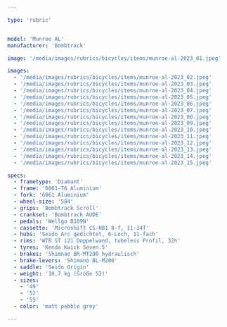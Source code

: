 ```yaml
---

type: 'rubric'


model: 'Munroe AL'
manufacturer: 'Bombtrack'

image: '/media/images/rubrics/bicycles/items/munroe-al-2023_01.jpeg'

images:
  - '/media/images/rubrics/bicycles/items/munroe-al-2023_02.jpeg'
  - '/media/images/rubrics/bicycles/items/munroe-al-2023_03.jpeg'
  - '/media/images/rubrics/bicycles/items/munroe-al-2023_04.jpeg'
  - '/media/images/rubrics/bicycles/items/munroe-al-2023_05.jpeg'
  - '/media/images/rubrics/bicycles/items/munroe-al-2023_06.jpeg'
  - '/media/images/rubrics/bicycles/items/munroe-al-2023_07.jpeg'
  - '/media/images/rubrics/bicycles/items/munroe-al-2023_08.jpeg'
  - '/media/images/rubrics/bicycles/items/munroe-al-2023_09.jpeg'
  - '/media/images/rubrics/bicycles/items/munroe-al-2023_10.jpeg'
  - '/media/images/rubrics/bicycles/items/munroe-al-2023_11.jpeg'
  - '/media/images/rubrics/bicycles/items/munroe-al-2023_12.jpeg'
  - '/media/images/rubrics/bicycles/items/munroe-al-2023_13.jpeg'
  - '/media/images/rubrics/bicycles/items/munroe-al-2023_14.jpeg'
  - '/media/images/rubrics/bicycles/items/munroe-al-2023_15.jpeg'

specs:
  - frametype: 'Diamant'
  - frame: '6061-T6 Aluminium'
  - fork: '6061 Aluminium'
  - wheel-size: '584'
  - grips: 'Bombtrack Scroll'
  - crankset: 'Bombtrack AUDE'
  - pedals: 'Wellgo B109N'
  - cassette: 'Microshift CS-H81 8-f, 11-34T'
  - hubs: 'Seido Arc gedichtet, 6-Loch, 11-fach'
  - rims: 'WTB ST i21 Doppelwand, tubeless Profil, 32h'
  - tyres: 'Kenda Kwick Seven.5'
  - brakes: 'Shimnao BR-MT200 hydraulisch'
  - brake-levers: 'Shimano BL-M200'
  - saddle: 'Seido Origin'
  - weight: '10,7 kg (Größe 52)'
  - sizes:
    - '49'
    - '52'
    - '55'
  - color: 'matt pebble grey'

---
```

